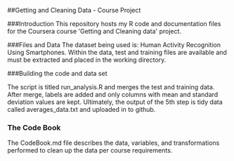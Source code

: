 ##Getting and Cleaning Data - Course Project

###Introduction
This repository hosts my R code and documentation files for the Coursera course 'Getting and Cleaning data' project.


###Files and Data
The dataset being used is: Human Activity Recognition Using Smartphones. Within the data, test and training files are available and must be extracted and placed in the working directory.


###Building the code and data set

The script is titled run_analysis.R and merges the test and training data. After merge, labels are added and only columns with mean and standard deviation values are kept. Ultimately, the output of the 5th step is tidy data called averages_data.txt and uploaded in to github. 

### The Code Book
The CodeBook.md file describes the data, variables, and transformations performed to clean up the data per course requirements.